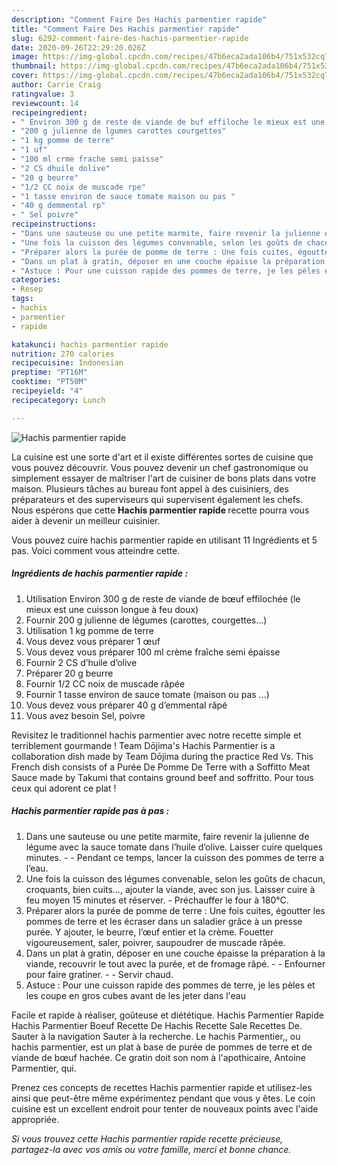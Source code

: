```yaml
---
description: "Comment Faire Des Hachis parmentier rapide"
title: "Comment Faire Des Hachis parmentier rapide"
slug: 6292-comment-faire-des-hachis-parmentier-rapide
date: 2020-09-26T22:29:20.026Z
image: https://img-global.cpcdn.com/recipes/47b6eca2ada106b4/751x532cq70/hachis-parmentier-rapide-photo-principale-de-la-recette.jpg
thumbnail: https://img-global.cpcdn.com/recipes/47b6eca2ada106b4/751x532cq70/hachis-parmentier-rapide-photo-principale-de-la-recette.jpg
cover: https://img-global.cpcdn.com/recipes/47b6eca2ada106b4/751x532cq70/hachis-parmentier-rapide-photo-principale-de-la-recette.jpg
author: Carrie Craig
ratingvalue: 3
reviewcount: 14
recipeingredient:
- " Environ 300 g de reste de viande de buf effiloche le mieux est une cuisson longue  feu doux"
- "200 g julienne de lgumes carottes courgettes"
- "1 kg pomme de terre"
- "1 uf"
- "100 ml crme frache semi paisse"
- "2 CS dhuile dolive"
- "20 g beurre"
- "1/2 CC noix de muscade rpe"
- "1 tasse environ de sauce tomate maison ou pas "
- "40 g demmental rp"
- " Sel poivre"
recipeinstructions:
- "Dans une sauteuse ou une petite marmite, faire revenir la julienne de légume avec la sauce tomate dans l’huile d’olive. Laisser cuire quelques minutes.  Pendant ce temps, lancer la cuisson des pommes de terre a l’eau."
- "Une fois la cuisson des légumes convenable, selon les goûts de chacun, croquants, bien cuits…, ajouter la viande, avec son jus. Laisser cuire à feu moyen 15 minutes et réserver. Préchauffer le four à 180°C."
- "Préparer alors la purée de pomme de terre : Une fois cuites, égoutter les pommes de terre et les écraser dans un saladier grâce à un presse purée. Y ajouter, le beurre, l’œuf entier et la crème. Fouetter vigoureusement, saler, poivrer, saupoudrer de muscade râpée."
- "Dans un plat à gratin, déposer en une couche épaisse la préparation à la viande, recouvrir le tout avec la purée, et de fromage râpé.  Enfourner pour faire gratiner.  Servir chaud."
- "Astuce : Pour une cuisson rapide des pommes de terre, je les pèles et les coupe en gros cubes avant de les jeter dans l&#39;eau"
categories:
- Resep
tags:
- hachis
- parmentier
- rapide

katakunci: hachis parmentier rapide 
nutrition: 270 calories
recipecuisine: Indonesian
preptime: "PT16M"
cooktime: "PT50M"
recipeyield: "4"
recipecategory: Lunch

---
```



![Hachis parmentier rapide](https://img-global.cpcdn.com/recipes/47b6eca2ada106b4/751x532cq70/hachis-parmentier-rapide-photo-principale-de-la-recette.jpg)

La cuisine est une sorte d'art et il existe différentes sortes de cuisine que vous pouvez découvrir. Vous pouvez devenir un chef gastronomique ou simplement essayer de maîtriser l'art de cuisiner de bons plats dans votre maison. Plusieurs tâches au bureau font appel à des cuisiniers, des préparateurs et des superviseurs qui supervisent également les chefs. Nous espérons que cette <strong> Hachis parmentier rapide </strong> recette pourra vous aider à devenir un meilleur cuisinier.

<!--inarticleads1-->

Vous pouvez cuire hachis parmentier rapide en utilisant 11 Ingrédients et 5 pas. Voici comment vous atteindre cette.

##### Ingrédients de hachis parmentier rapide :

1. Utilisation  Environ 300 g de reste de viande de bœuf effilochée (le mieux est une cuisson longue à feu doux)
1. Fournir 200 g julienne de légumes (carottes, courgettes…)
1. Utilisation 1 kg pomme de terre
1. Vous devez vous préparer 1 œuf
1. Vous devez vous préparer 100 ml crème fraîche semi épaisse
1. Fournir 2 CS d’huile d’olive
1. Préparer 20 g beurre
1. Fournir 1/2 CC noix de muscade râpée
1. Fournir 1 tasse environ de sauce tomate (maison ou pas …)
1. Vous devez vous préparer 40 g d’emmental râpé
1. Vous avez besoin  Sel, poivre


Revisitez le traditionnel hachis parmentier avec notre recette simple et terriblement gourmande ! Team Dōjima&#39;s Hachis Parmentier is a collaboration dish made by Team Dōjima during the practice Red Vs. This French dish consists of a Purée De Pomme De Terre with a Soffitto Meat Sauce made by Takumi that contains ground beef and soffritto. Pour tous ceux qui adorent ce plat ! 

<!--inarticleads2-->

##### Hachis parmentier rapide pas à pas :

1. Dans une sauteuse ou une petite marmite, faire revenir la julienne de légume avec la sauce tomate dans l’huile d’olive. Laisser cuire quelques minutes. -  - Pendant ce temps, lancer la cuisson des pommes de terre a l’eau.
1. Une fois la cuisson des légumes convenable, selon les goûts de chacun, croquants, bien cuits…, ajouter la viande, avec son jus. Laisser cuire à feu moyen 15 minutes et réserver. - Préchauffer le four à 180°C.
1. Préparer alors la purée de pomme de terre : Une fois cuites, égoutter les pommes de terre et les écraser dans un saladier grâce à un presse purée. Y ajouter, le beurre, l’œuf entier et la crème. Fouetter vigoureusement, saler, poivrer, saupoudrer de muscade râpée.
1. Dans un plat à gratin, déposer en une couche épaisse la préparation à la viande, recouvrir le tout avec la purée, et de fromage râpé. -  - Enfourner pour faire gratiner. -  - Servir chaud.
1. Astuce : Pour une cuisson rapide des pommes de terre, je les pèles et les coupe en gros cubes avant de les jeter dans l&#39;eau


Facile et rapide à réaliser, goûteuse et diététique. Hachis Parmentier Rapide Hachis Parmentier Boeuf Recette De Hachis Recette Sale Recettes De. Sauter à la navigation Sauter à la recherche. Le hachis Parmentier,, ou hachis parmentier, est un plat à base de purée de pommes de terre et de viande de bœuf hachée. Ce gratin doit son nom à l&#39;apothicaire, Antoine Parmentier, qui. 

<!--inarticleads1-->

<p>
Prenez ces concepts de recettes Hachis parmentier rapide et utilisez-les ainsi que peut-être même expérimentez pendant que vous y êtes. Le coin cuisine est un excellent endroit pour tenter de nouveaux points avec l'aide appropriée.
</p>

<p>
<i>Si vous trouvez cette Hachis parmentier rapide recette précieuse, partagez-la avec vos amis ou votre famille, merci et bonne chance.</i>
</p>
